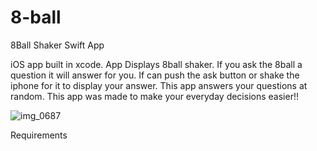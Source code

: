 # 8-ball

8Ball Shaker Swift App

iOS app built in xcode. App Displays 8ball shaker. If you ask the 8ball a question it will answer for you. If can push the ask button or shake the iphone for it to display your answer. This app answers your questions at random. This app was made to make your everyday decisions easier!!

![img_0687](https://user-images.githubusercontent.com/44739350/53134506-73016e80-3545-11e9-9588-677b5b58562f.PNG)


Requirements
